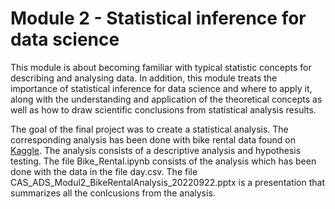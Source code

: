 # Module 2 - Statistical inference for data science
This module is about becoming familiar with typical statistic concepts for describing and analysing data. 
In addition, this module treats the importance of statistical inference for data science and where to apply it, along with the 
understanding and application of the theoretical concepts as well as how to draw scientific conclusions from statistical analysis results.

The goal of the final project was to create a statistical analysis. The corresponding analysis has been done with bike rental data found on [Kaggle](https://www.kaggle.com/competitions/bike-sharing-demand/data). The analysis consists of a descriptive analysis and hypothesis testing. The file Bike_Rental.ipynb consists of the analysis which has been done with the data in the file day.csv. The file CAS_ADS_Modul2_BikeRentalAnalysis_20220922.pptx is a presentation that summarizes all the conlcusions from the analysis.
